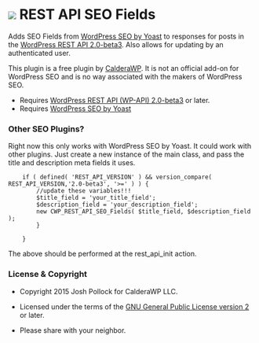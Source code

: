 <a href="https://calderawp.com/"><img src="https://calderawp.com/wp-content/uploads/2015/04/cwp-logo-horizontal.png" style="display:inline-block;"/></a>
REST API SEO Fields
==================

Adds SEO Fields from [WordPress SEO by Yoast](https://wordpress.org/plugins/wordpress-seo/) to responses for posts in the [WordPress REST API 2.0-beta3](https://wordpress.org/plugins/rest-api/). Also allows for updating by an authenticated user.

This plugin is a free plugin by [CalderaWP](https://CalderaWP.com). It is not an official add-on for WordPress SEO and is no way associated with the makers of WordPress SEO.

* Requires [WordPress REST API (WP-API) 2.0-beta3](https://wordpress.org/plugins/rest-api/) or later.
* Requires [WordPress SEO by Yoast](https://wordpress.org/plugins/wordpress-seo/)


### Other SEO Plugins?
Right now this only works with WordPress SEO by Yoast. It could work with other plugins. Just create a new instance of the main class, and pass the title and description meta fields it uses.

```
    if ( defined( 'REST_API_VERSION' ) && version_compare( REST_API_VERSION,'2.0-beta3', '>=' ) ) {
        //update these variables!!!
        $title_field = 'your_title_field';
        $description_field = 'your_description_field';
        new CWP_REST_API_SEO_Fields( $title_field, $description_field );
		}

	}
```

The above should be performed at the rest_api_init action.

### License & Copyright
* Copyright 2015 Josh Pollock for CalderaWP LLC.

* Licensed under the terms of the [GNU General Public License version 2](http://www.gnu.org/licenses/gpl-2.0.html) or later.

* Please share with your neighbor.

